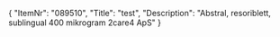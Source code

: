 {
  "ItemNr": "089510",
  "Title": "test",
  "Description": "Abstral, resoriblett, sublingual 400 mikrogram 2care4 ApS"
}